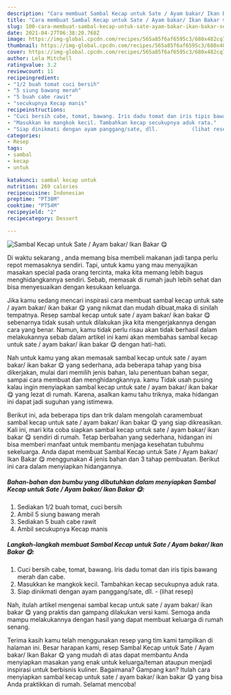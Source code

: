```yaml
---
description: "Cara membuat Sambal Kecap untuk Sate / Ayam bakar/ Ikan Bakar 😋 Sederhana dan Mudah Dibuat"
title: "Cara membuat Sambal Kecap untuk Sate / Ayam bakar/ Ikan Bakar 😋 Sederhana dan Mudah Dibuat"
slug: 100-cara-membuat-sambal-kecap-untuk-sate-ayam-bakar-ikan-bakar-sederhana-dan-mudah-dibuat
date: 2021-04-27T06:38:20.768Z
image: https://img-global.cpcdn.com/recipes/565a85f6af6595c3/680x482cq70/sambal-kecap-untuk-sate-ayam-bakar-ikan-bakar-😋-foto-resep-utama.jpg
thumbnail: https://img-global.cpcdn.com/recipes/565a85f6af6595c3/680x482cq70/sambal-kecap-untuk-sate-ayam-bakar-ikan-bakar-😋-foto-resep-utama.jpg
cover: https://img-global.cpcdn.com/recipes/565a85f6af6595c3/680x482cq70/sambal-kecap-untuk-sate-ayam-bakar-ikan-bakar-😋-foto-resep-utama.jpg
author: Lela Mitchell
ratingvalue: 3.2
reviewcount: 11
recipeingredient:
- "1/2 buah tomat cuci bersih"
- "5 siung bawang merah"
- "5 buah cabe rawit"
- "secukupnya Kecap manis"
recipeinstructions:
- "Cuci bersih cabe, tomat, bawang. Iris dadu tomat dan iris tipis bawang merah dan cabe."
- "Masukkan ke mangkok kecil. Tambahkan kecap secukupnya aduk rata."
- "Siap dinikmati dengan ayam panggang/sate, dll.           (lihat resep)"
categories:
- Resep
tags:
- sambal
- kecap
- untuk

katakunci: sambal kecap untuk 
nutrition: 269 calories
recipecuisine: Indonesian
preptime: "PT38M"
cooktime: "PT54M"
recipeyield: "2"
recipecategory: Dessert

---
```



![Sambal Kecap untuk Sate / Ayam bakar/ Ikan Bakar 😋](https://img-global.cpcdn.com/recipes/565a85f6af6595c3/680x482cq70/sambal-kecap-untuk-sate-ayam-bakar-ikan-bakar-😋-foto-resep-utama.jpg)

Di waktu  sekarang , anda memang bisa membeli makanan jadi tanpa perlu repot memasaknya sendiri. Tapi, untuk kamu yang mau menyajikan masakan special pada orang tercinta, maka kita memang lebih bagus menghidangkannya sendiri. Sebab, memasak di rumah jauh lebih sehat dan bisa menyesuaikan dengan kesukaan keluarga.

Jika kamu sedang mencari inspirasi cara membuat sambal kecap untuk sate / ayam bakar/ ikan bakar 😋 yang nikmat dan mudah dibuat,maka di sinilah tempatnya. Resep sambal kecap untuk sate / ayam bakar/ ikan bakar 😋  sebenarnya tidak susah untuk dilakukan jika kita mengerjakannya dengan cara yang benar. Namun, kamu tidak perlu risau akan tidak berhasil dalam melakukannya 
sebab dalam artikel ini kami akan membahas sambal kecap untuk sate / ayam bakar/ ikan bakar 😋 dengan hati-hati.  



Nah untuk kamu yang akan memasak sambal kecap untuk sate / ayam bakar/ ikan bakar 😋 yang sederhana, ada beberapa tahap yang bisa dikerjakan, mulai dari memilih jenis bahan, lalu penentuan bahan segar, sampai cara membuat dan menghidangkannya. kamu Tidak usah pusing kalau ingin menyiapkan sambal kecap untuk sate / ayam bakar/ ikan bakar 😋 yang lezat di rumah. Karena, asalkan kamu  tahu triknya, maka hidangan ini dapat jadi suguhan yang istimewa.

Berikut ini, ada beberapa tips dan trik dalam mengolah caramembuat sambal kecap untuk sate / ayam bakar/ ikan bakar 😋 yang siap dikreasikan. Kali ini, mari kita coba siapkan sambal kecap untuk sate / ayam bakar/ ikan bakar 😋 sendiri di rumah. Tetap berbahan yang sederhana, hidangan ini bisa memberi manfaat untuk membantu menjaga kesehatan tubuhmu sekeluarga. Anda dapat membuat Sambal Kecap untuk Sate / Ayam bakar/ Ikan Bakar 😋 menggunakan 4 jenis bahan dan 3 tahap pembuatan. Berikut ini cara dalam menyiapkan hidangannya.

<!--inarticleads1-->

##### Bahan-bahan dan bumbu yang dibutuhkan dalam menyiapkan Sambal Kecap untuk Sate / Ayam bakar/ Ikan Bakar 😋:

1. Sediakan 1/2 buah tomat, cuci bersih
1. Ambil 5 siung bawang merah
1. Sediakan 5 buah cabe rawit
1. Ambil secukupnya Kecap manis




<!--inarticleads2-->

##### Langkah-langkah membuat Sambal Kecap untuk Sate / Ayam bakar/ Ikan Bakar 😋:

1. Cuci bersih cabe, tomat, bawang. Iris dadu tomat dan iris tipis bawang merah dan cabe.
1. Masukkan ke mangkok kecil. Tambahkan kecap secukupnya aduk rata.
1. Siap dinikmati dengan ayam panggang/sate, dll. -           (lihat resep)




Nah, itulah artikel mengenai  sambal kecap untuk sate / ayam bakar/ ikan bakar 😋  yang praktis dan gampang dilakukan versi kami. Semoga anda mampu melakukannya dengan hasil yang dapat membuat keluarga di rumah senang. 

Terima kasih kamu telah menggunakan resep yang tim kami tampilkan di halaman ini. Besar harapan kami, resep  Sambal Kecap untuk Sate / Ayam bakar/ Ikan Bakar 😋 yang mudah di atas dapat membantu Anda menyiapkan masakan yang enak untuk keluarga/teman ataupun menjadi inspirasi untuk berbisnis kuliner. Bagaimana? Gampang kan? Itulah cara menyiapkan sambal kecap untuk sate / ayam bakar/ ikan bakar 😋 yang bisa Anda praktikkan di rumah. Selamat mencoba!

